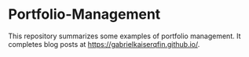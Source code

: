 # Portfolio-Management
This repository summarizes some examples of portfolio management.
It completes blog posts at https://gabrielkaiserqfin.github.io/. 
